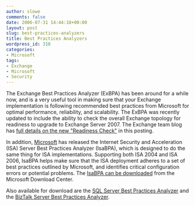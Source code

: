 ```yaml
---
author: slowe
comments: false
date: 2006-07-31 14:44:18+00:00
layout: post
slug: best-practices-analyzers
title: Best Practices Analyzers
wordpress_id: 310
categories:
- Microsoft
tags:
- Exchange
- Microsoft
- Security
---
```


The Exchange Best Practices Analyzer (ExBPA) has been around for a while now, and is a very useful tool in making sure that your Exchange implementation is following recommended best practices from Microsoft for optimal performance, reliability, and scalability. The ExBPA was recently updated to include the ability to check the overall Exchange topology for readiness to upgrade to Exchange Server 2007. The Exchange team blog has [full details on the new "Readiness Check"](http://msexchangeteam.com/archive/2006/07/28/428506.aspx) in this posting.

In addition, [Microsoft](http://www.microsoft.com/) has released the Internet Security and Acceleration (ISA) Server Best Practices Analyzer (IsaBPA), which is designed to do the same thing for ISA implementations. Supporting both ISA 2004 and ISA 2006, IsaBPA helps make sure that the ISA deployment adheres to a set of best practices outlined by Microsoft, and identifies critical configuration errors or potential problems. The [IsaBPA can be downloaded](http://www.microsoft.com/downloads/details.aspx?FamilyID=d22ec2b9-4cd3-4bb6-91ec-0829e5f84063&DisplayLang=en) from the Microsoft Download Center.

Also available for download are the [SQL Server Best Practices Analyzer](http://www.microsoft.com/downloads/details.aspx?FamilyID=b352eb1f-d3ca-44ee-893e-9e07339c1f22&DisplayLang=en) and the [BizTalk Server Best Practices Analyzer](http://www.microsoft.com/downloads/details.aspx?FamilyID=dda047e3-408e-48ba-83f9-f397226cd6d4&DisplayLang=en).
